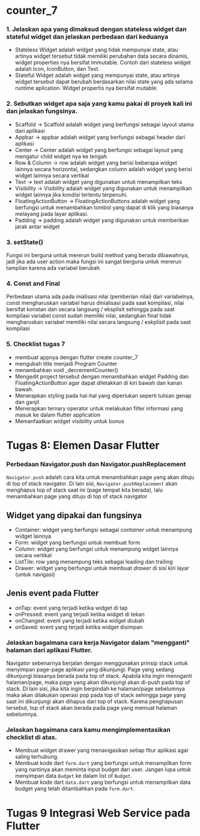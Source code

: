 # counter_7

### 1. Jelaskan apa yang dimaksud dengan stateless widget dan stateful widget dan jelaskan perbedaan dari keduanya
  - Stateless Widget adalah widget yang tidak mempunyai state, atau artinya widget tersebut tidak memiliki perubahan data secara dinamis, widget properties nya bersifat immutable. Contoh dari stateless widget adalah Icon, IconButton, dan Text.
  - Stateful Widget adalah widget yang mempunyai state, atau artinya widget tersebut dapat berubah berdasarkan nilai state yang ada selama runtime aplication. Widget propertis nya bersifat mutable.

### 2.  Sebutkan widget apa saja yang kamu pakai di proyek kali ini dan jelaskan fungsinya.
  - Scaffold -> Scaffold adalah widget yang berfungsi sebagai layout utama dari aplikasi
  - Appbar -> appbar adalah widget yang berfungsi sebagai header dari aplikasi
  - Center -> Center adalah widget yang berfungsi sebagai layout yang mengatur child widget nya ke tengah
  - Row & Column -> row adalah widget yang berisi beberapa widget lainnya secara horizontal, sedangkan column adalah widget yang berisi widget lainnya secara vertikal
  - Text -> text adalah widget yang digunakan untuk menampilkan teks
  - Visibility -> Visibility adalah widget yang digunakan untuk menampilkan widget lainnya jika kondisi tertentu terpenuhi.
   - FloatingActionButton -> FloatingActionButtons adalah widget yang  berfungsi untuk menambahkan tombol yang dapat di klik yang biasanya melayang pada layar aplikasi.
  - Padding -> padding adalah widget yang digunakan untuk memberikan jarak antar widget

### 3. setState()
Fungsi ini berguna untuk mererun build method yang berada dibawahnya, jadi jika ada user action maka fungsi ini sangat berguna untuk mererun tampilan karena ada variabel berubah

### 4. Const and Final
Perbedaan utama ada pada inialisasi nilai (pemberian nilai) dari variabelnya, const mengharuskan variabel harus dinialisasi pada saat kompilasi, nilai bersifat konstan dan secara langsung / eksplisit sehingga pada saat kompilasi variabel const sudah memiliki nilai, sedangkan final tidak mengharuskan variabel memiliki nilai secara langsung / eskplisit pada saat kompilasi

### 5. Checklist tugas 7
  - membuat appnya dengan flutter create counter_7
  - mengubah title menjadi Program Counter
  - menambahkan void _decrementCounter()
  - Mengedit project tersebut dengan menambahkan widget Padding dan FloatingActionButton agar dapat diletakkan di kiri bawah dan kanan bawah.
  - Menerapkan styling pada hal-hal yang diperlukan seperti tulisan genap dan ganjil
  - Menerapkan ternary operator untuk melakukan filter informasi yang masuk ke dalam flutter application
  - Memanfaatkan widget visibility untuk bonus

# Tugas 8: Elemen Dasar Flutter

### Perbedaan Navigator.push dan Navigator.pushReplacement
`Navigator.push` adalah cara kita untuk menambahkan page yang akan dituju di top of stack navigator. Di lain sisi, `Navigator.pushReplacement` akan menghapus top of stack saat ini (page tempat kita berada), lalu menambahkan page yang dituju di top of stack navigator

## Widget yang dipakai dan fungsinya

-   Container: widget yang berfungsi sebagai _container_ untuk menampung widget lainnya
-   Form: widget yang berfungsi untuk membuat form
-   Column: widget yang berfungsi untuk menampung widget lainnya secara vertikal
-   ListTile: row yang menampung teks sebagai leading dan trailing
-   Drawer: widget yang berfungsi untuk membuat _drawer_ di sisi kiri layar (untuk navigasi)

## Jenis event pada Flutter

-   onTap: event yang terjadi ketika widget di tap
-   onPressed: event yang terjadi ketika widget di tekan
-   onChanged: event yang terjadi ketika widget diubah
-   onSaved: event yang terjadi ketika widget disimpan

### Jelaskan bagaimana cara kerja Navigator dalam "mengganti" halaman dari aplikasi Flutter.
Navigator sebenarnya berjalan dengan menggunakan prinsip stack untuk menyimpan page-page aplikasi yang dikunjungi. Page yang sedang dikunjungi biasanya berada pada top of stack. Apabila kita ingin mennganti halaman/page, maka page yang akan dikunjungi akan di-push pada top of stack. Di lain sisi, jika kita ingin berpindah ke halaman/page sebelumnya maka akan dilakukan operasi pop pada top of stack sehingga page yang saat ini dikunjungi akan dihapus dari top of stack. Karena penghapusan tersebut, top of stack akan berada pada page yang memuat halaman sebelumnya.


### Jelaskan bagaimana cara kamu mengimplementasikan checklist di atas.
- Membuat widget drawer yang menavigasikan setiap fitur aplikasi agar saling terhubung.
- Membuat kode dart `form.dart` yang berfungsi untuk menampilkan form yang nantinya akan meminta input budget dari user. Jangan lupa untuk menyimpan data `Budget` ke dalam list of `Budget`.
- Membuat kode dart `data.dart` yang berfungsi untuk menampilkan data budget yang telah ditambahkan pada `form.dart`.  

# Tugas 9  Integrasi Web Service pada Flutter
